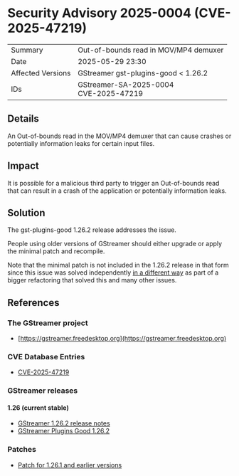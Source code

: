 # Security Advisory 2025-0004 (CVE-2025-47219)

<div class="vertical-table">

|                   |     |
| ----------------- | --- |
| Summary           | Out-of-bounds read in MOV/MP4 demuxer|
| Date              | 2025-05-29 23:30 |
| Affected Versions | GStreamer gst-plugins-good < 1.26.2 |
| IDs               | GStreamer-SA-2025-0004<br/>CVE-2025-47219 |

</div>

## Details

An Out-of-bounds read in the MOV/MP4 demuxer that can cause crashes or
potentially information leaks for certain input files.

## Impact

It is possible for a malicious third party to trigger an Out-of-bounds read
that can result in a crash of the application or potentially information leaks.

## Solution

The gst-plugins-good 1.26.2 release addresses the issue.

People using older versions of GStreamer should either upgrade or apply the
minimal patch and recompile.

Note that the minimal patch is not included in the 1.26.2 release in that form
since this issue was solved independently [in a different way][MR-8929] as part
of a bigger refactoring that solved this and many other issues.

[MR-8929]: https://gitlab.freedesktop.org/gstreamer/gstreamer/-/merge_requests/8929

## References

### The GStreamer project

- [https://gstreamer.freedesktop.org](https://gstreamer.freedesktop.org)

### CVE Database Entries

- [CVE-2025-47219](https://www.cve.org/CVERecord?id=CVE-2025-47219)

### GStreamer releases

#### 1.26 (current stable)

- [GStreamer 1.26.2 release notes](/releases/1.26/#1.26.2)
- [GStreamer Plugins Good 1.26.2](/src/gst-plugins-good/gst-plugins-good-1.26.2.tar.xz)

### Patches

- [Patch for 1.26.1 and earlier versions](https://gitlab.freedesktop.org/gstreamer/gstreamer/-/merge_requests/9137.patch)
